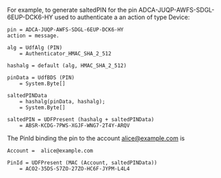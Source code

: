 

For example, to generate saltedPIN for the pin
ADCA-JUQP-AWFS-SDGL-6EUP-DCK6-HY used to authenticate a an action of type Device:

~~~~
pin = ADCA-JUQP-AWFS-SDGL-6EUP-DCK6-HY
action = message.

alg = UdfAlg (PIN)
    = Authenticator_HMAC_SHA_2_512

hashalg = default (alg, HMAC_SHA_2_512)

pinData = UdfBDS (PIN)
    = System.Byte[]

saltedPINData 
    = hashalg(pinData, hashalg);
    = System.Byte[]

saltedPIN = UDFPresent (hashalg + saltedPINData)
    = ABSR-KCDG-7PWS-XGJF-WNG7-2T4Y-ARQV
~~~~

The PinId binding the pin to the account alice@example.com is

~~~~
Account =  alice@example.com 

PinId = UDFPresent (MAC (Account, saltedPINData))
    = ACO2-35DS-S7ZO-27ZO-HC6F-JYPM-L4L4
~~~~

